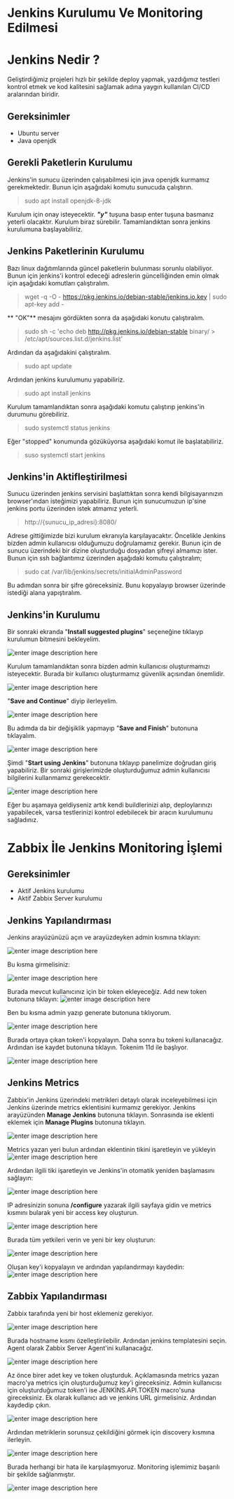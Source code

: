 # Jenkins Kurulumu Ve Monitoring Edilmesi



# Jenkins Nedir ?

 Geliştirdiğimiz projeleri hızlı bir şekilde deploy yapmak, yazdığımız testleri kontrol etmek ve kod kalitesini sağlamak adına yaygın kullanılan CI/CD aralarından biridir.
 
## Gereksinimler 
- Ubuntu server
-  Java openjdk


## Gerekli Paketlerin Kurulumu

Jenkins'in sunucu üzerinden çalışabilmesi için java openjdk kurmamız gerekmektedir. Bunun için aşağıdaki komutu sunucuda çalıştırın.
> sudo apt install openjdk-8-jdk

Kurulum için onay isteyecektir.  ***"y"***  tuşuna basıp enter tuşuna basmanız yeterli olacaktır. Kurulum biraz sürebilir. Tamamlandıktan sonra jenkins kurulumuna başlayabiliriz.


## Jenkins Paketlerinin Kurulumu

Bazı linux dağıtımlarında güncel paketlerin bulunması sorunlu olabiliyor. Bunun için jenkins'i kontrol edeceği adreslerin güncelliğinden emin olmak için aşağıdaki komutları çalıştıralım.
>wget -q -O - https://pkg.jenkins.io/debian-stable/jenkins.io.key | sudo apt-key add -

** "OK"** mesajını gördükten sonra da aşağıdaki konutu çalıştıralım.

>sudo sh -c 'echo deb http://pkg.jenkins.io/debian-stable binary/ > /etc/apt/sources.list.d/jenkins.list'

 Ardından da aşağıdakini çalıştıralım.
>sudo apt update

Ardından jenkins kurulumunu yapabiliriz.
>sudo apt install jenkins

Kurulum tamamlandıktan sonra aşağıdaki komutu çalıştırıp jenkins'in durumunu görebiliriz.
>sudo systemctl status jenkins

 Eğer "stopped" konumunda gözüküyorsa aşağıdaki komut ile başlatabiliriz.
 >suso systemctl start jenkins


## Jenkins'in Aktifleştirilmesi

Sunucu üzerinden jenkins servisini başlattıktan sonra kendi bilgisayarınızın browser'ından isteğimizi yapabiliriz. Bunun için sunucumuzun ip'sine jenkins portu üzerinden istek atmamız yeterli.
>http://{sunucu_ip_adresi}:8080/

Adrese gittiğimizde bizi kurulum ekranıyla karşılayacaktır. Öncelikle Jenkins bizden admin kullanıcısı olduğumuzu doğrulamamız gerekir. Bunun için de sunucu üzerindeki bir dizine oluşturduğu dosyadan şifreyi almamızı ister.
Bunun için ssh bağlantımız üzerinden aşağıdaki komutu çalıştıralım;
>sudo cat /var/lib/jenkins/secrets/initialAdminPassword

Bu adımdan sonra bir şifre göreceksiniz. Bunu kopyalayıp browser üzerinde istediği alana yapıştıralım.

## Jenkins'in Kurulumu
Bir sonraki ekranda "**Install suggested plugins**" seçeneğine tıklaıyp kurulumun bitmesini bekleyelim.

![enter image description here](https://raw.githubusercontent.com/ReptilianusBileciktus/jenkins-kurulumu-ve-zabbix-ile-monitoring-edilmesi/main/1.png)

Kurulum tamamlandıktan sonra bizden admin kullanıcısı oluşturmamızı isteyecektir. Burada bir kullanıcı oluşturmamız güvenlik açısından önemlidir.

![enter image description here](https://raw.githubusercontent.com/ReptilianusBileciktus/jenkins-kurulumu-ve-zabbix-ile-monitoring-edilmesi/main/2.png)

"**Save and Continue**" diyip ilerleyelim.

![enter image description here](https://raw.githubusercontent.com/ReptilianusBileciktus/jenkins-kurulumu-ve-zabbix-ile-monitoring-edilmesi/main/3.png)

Bu adımda da bir değişiklik yapmayıp "**Save and Finish**" butonuna tıklayalım.

![enter image description here](https://raw.githubusercontent.com/ReptilianusBileciktus/jenkins-kurulumu-ve-zabbix-ile-monitoring-edilmesi/main/4.png)

Şimdi "**Start using Jenkins**" butonuna tıklayıp panelimize doğrudan giriş yapabiliriz. Bir sonraki girişlerimizde oluşturduğumuz admin kullanıcısı bilgilerini kullanmamız gerekecektir.

![enter image description here](https://raw.githubusercontent.com/ReptilianusBileciktus/jenkins-kurulumu-ve-zabbix-ile-monitoring-edilmesi/main/5.png)

Eğer bu aşamaya geldiyseniz artık kendi buildlerinizi alıp, deploylarınızı yapabilecek, varsa testlerinizi kontrol edebilecek bir aracın kurulumunu sağladınız.

# Zabbix İle Jenkins Monitoring İşlemi

##  Gereksinimler

-  Aktif Jenkins kurulumu
- Aktif Zabbix Server kurulumu

## Jenkins Yapılandırması
Jenkins arayüzünüzü açın ve arayüzdeyken admin kısmına tıklayın:

![enter image description here](https://raw.githubusercontent.com/ReptilianusBileciktus/jenkins-kurulumu-ve-zabbix-ile-monitoring-edilmesi/main/11.png)

Bu kısma girmelisiniz:

![enter image description here](https://raw.githubusercontent.com/ReptilianusBileciktus/jenkins-kurulumu-ve-zabbix-ile-monitoring-edilmesi/main/12.png)

Burada mevcut kullanıcınız için bir token ekleyeceğiz. Add new token butonuna tıklayın:
![enter image description here](https://raw.githubusercontent.com/ReptilianusBileciktus/jenkins-kurulumu-ve-zabbix-ile-monitoring-edilmesi/main/13.png)

Ben bu kısma admin yazıp generate butonuna tıklıyorum.

![enter image description here](https://raw.githubusercontent.com/ReptilianusBileciktus/jenkins-kurulumu-ve-zabbix-ile-monitoring-edilmesi/main/14.png)

Burada ortaya çıkan token'i kopyalayın. Daha sonra bu tokeni kullanacağız. Ardından ise kaydet butonuna tıklayın. Tokenim 11d ile başlıyor.

![enter image description here](https://raw.githubusercontent.com/ReptilianusBileciktus/jenkins-kurulumu-ve-zabbix-ile-monitoring-edilmesi/main/15.png)

## Jenkins Metrics

Zabbix'in Jenkins üzerindeki metrikleri detaylı olarak inceleyebilmesi için Jenkins üzerinde metrics eklentisini kurmamız gerekiyor. Jenkins arayüzünden **Manage Jenkins** butonuna tıklayın. Sonrasında ise eklenti eklemek için **Manage Plugins** butonuna tıklayın.

![enter image description here](https://raw.githubusercontent.com/ReptilianusBileciktus/jenkins-kurulumu-ve-zabbix-ile-monitoring-edilmesi/main/16.png)

Metrics yazan yeri bulun ardından eklentinin tikini işaretleyin ve yükleyin
![enter image description here](https://raw.githubusercontent.com/ReptilianusBileciktus/jenkins-kurulumu-ve-zabbix-ile-monitoring-edilmesi/main/17.jpg)

Ardından ilgili tiki işaretleyin ve Jenkins'in otomatik yeniden başlamasını sağlayın:

![enter image description here](https://raw.githubusercontent.com/ReptilianusBileciktus/jenkins-kurulumu-ve-zabbix-ile-monitoring-edilmesi/main/18.png)

IP adresinizin sonuna **/configure** yazarak ilgili sayfaya gidin ve metrics kısmını bularak yeni bir access key oluşturun.

![enter image description here](https://raw.githubusercontent.com/ReptilianusBileciktus/jenkins-kurulumu-ve-zabbix-ile-monitoring-edilmesi/main/19.png)

Burada tüm yetkileri verin ve yeni bir key oluşturun:

![enter image description here](https://raw.githubusercontent.com/ReptilianusBileciktus/jenkins-kurulumu-ve-zabbix-ile-monitoring-edilmesi/main/20.png)

Oluşan key'i kopyalayın ve ardından yapılandırmayı kaydedin:
![enter image description here](https://raw.githubusercontent.com/ReptilianusBileciktus/jenkins-kurulumu-ve-zabbix-ile-monitoring-edilmesi/main/21.png)

## Zabbix Yapılandırması

Zabbix tarafında yeni bir host eklemeniz gerekiyor.

![enter image description here](https://raw.githubusercontent.com/ReptilianusBileciktus/jenkins-kurulumu-ve-zabbix-ile-monitoring-edilmesi/main/22.png)

Burada hostname kısmı özelleştirilebilir. Ardından jenkins templatesini seçin. Agent olarak Zabbix Server Agent'ini kullanacağız.

![enter image description here](https://raw.githubusercontent.com/ReptilianusBileciktus/jenkins-kurulumu-ve-zabbix-ile-monitoring-edilmesi/main/23.png)

Az önce birer adet key ve token oluşturduk. Açıklamasında metrics yazan macro'ya metrics için oluşturduğumuz key'i gireceksiniz. Admin kullanıcısı için oluşturduğumuz token'i ise JENKİNS.API.TOKEN macro'suna gireceksiniz. Ek olarak kullanıcı adı ve jenkins URL girmelisiniz. Ardından kaydedip çıkın.

![enter image description here](https://raw.githubusercontent.com/ReptilianusBileciktus/jenkins-kurulumu-ve-zabbix-ile-monitoring-edilmesi/main/24.png)

Ardından metriklerin sorunsuz çekildiğini görmek için discovery kısmına ilerleyin.

![enter image description here](https://raw.githubusercontent.com/ReptilianusBileciktus/jenkins-kurulumu-ve-zabbix-ile-monitoring-edilmesi/main/25.png)

Burada herhangi bir hata ile karşılaşmıyoruz. Monitoring işlemimiz başarılı bir şekilde sağlanmıştır.

![enter image description here](https://raw.githubusercontent.com/ReptilianusBileciktus/jenkins-kurulumu-ve-zabbix-ile-monitoring-edilmesi/main/26.png)

